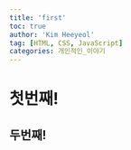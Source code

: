 ```yaml
---
title: 'first'
toc: true
author: 'Kim Heeyeol'
tag: [HTML, CSS, JavaScript]
categories: 개인적인_이야기
---
```


# 첫번째!

## 두번째!
